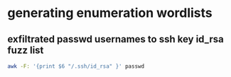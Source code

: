 # generating enumeration wordlists

## exfiltrated passwd usernames to ssh key id_rsa fuzz list
```bash
awk -F: '{print $6 "/.ssh/id_rsa" }' passwd
```
